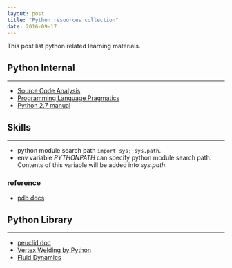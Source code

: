 ```yaml
---
layout: post
title: "Python resources collection" 
date: 2016-09-17
---
```


This post list python related learning materials.

## Python Internal 
---

- [Source Code Analysis](https://github.com/stormzhang/free-programming-books)
- [Programming Language Pragmatics](http://www.cs.rochester.edu/~scott/pragmatics/)
- [Python 2.7 manual](http://docs.pythontab.com/python/python2.7/modules.html)

## Skills
---
- python module search path `import sys; sys.path`.
- env variable *PYTHONPATH* can  specify python module search path. Contents of this variable will be added into *sys.path*.


### reference
- [pdb docs](https://docs.python.org/2/library/pdb.html)

## Python Library
---

- [peuclid doc](https://github.com/ezag/pyeuclid/blob/master/euclid.rst)
- [Vertex Welding by Python](http://prideout.net/blog/?p=46)
- [Fluid Dynamics](http://http.developer.nvidia.com/GPUGems/gpugems_ch38.html)
